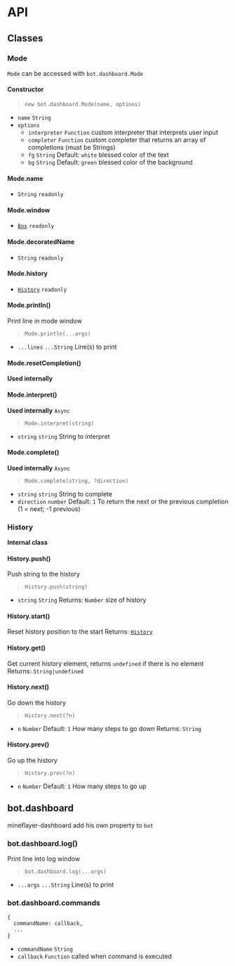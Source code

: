 # API

## Classes

### Mode

`Mode` can be accessed with `bot.dashboard.Mode`

#### Constructor

> `new bot.dashboard.Mode(name, options)`

- `name` `String`
- `options`
  - `interpreter` `Function` custom interpreter that interprets user input
  - `completer` `Function` custom completer that returns an array of completions (must be Strings)
  - `fg` `String` Default: `white` blessed color of the text
  - `bg` `String` Default: `green` blessed color of the background

#### Mode.name

- `String` `readonly`

#### Mode.window

- [`Box`](https://github.com/chjj/blessed#box-from-element) `readonly`

#### Mode.decoratedName

- `String` `readonly`

#### Mode.history

- [`History`](#History) `readonly`

#### Mode.println()

Print line in mode window
> `Mode.println(...args)`
- `...lines` `...String` Line(s) to print

#### Mode.resetCompletion()

**Used internally**

#### Mode.interpret()

**Used internally**
`Async`
> `Mode.interpret(string)`
- `string` `string` String to interpret

#### Mode.complete()

**Used internally**
`Async`
> `Mode.complete(string, ?direction)`
- `string` `string` String to complete
- `direction` `number` Default: `1` To return the next or the previous completion (1 = next; -1 previous)

### History

**Internal class**

#### History.push()

Push string to the history
> `History.push(string)`
- `string` `String`
Returns: `Number` size of history

#### History.start()

Reset history position to the start
Returns: [`History`](#History)

#### History.get()

Get current history element, returns `undefined` if there is no element
Returns: `String|undefined`

#### History.next()

Go down the history
> `History.next(?n)`
- `n` `Number` Default: `1` How many steps to go down
Returns: `String`

#### History.prev()

Go up the history
> `History.prev(?n)`
- `n` `Number` Default: `1` How many steps to go up

## bot.dashboard

mineflayer-dashboard add his own property to `bot`

### bot.dashboard.log()

Print line into log window
> `bot.dashboard.log(...args)`
- `...args` `...String` Line(s) to print

### bot.dashboard.commands

```
{
  commandName: callback,
  ...
}
```

- `commandName` `String`
- `callback` `Function` called when command is executed